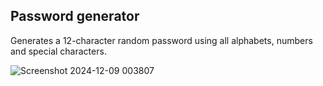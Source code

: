 ## Password generator
Generates a 12-character random password using all alphabets, numbers and special characters.

![Screenshot 2024-12-09 003807](https://github.com/user-attachments/assets/340970e6-5cc8-4828-8838-20e34d332f6d)
